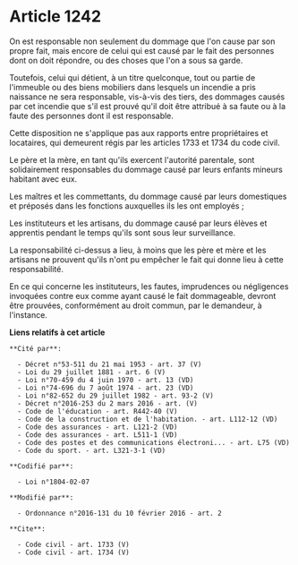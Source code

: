 # Article 1242

On est responsable non seulement du dommage que l'on cause par son propre fait, mais encore de celui qui est causé par le
fait des personnes dont on doit répondre, ou des choses que l'on a sous sa garde. 

Toutefois, celui qui détient, à un titre quelconque, tout ou partie de l'immeuble ou des biens mobiliers dans lesquels un
incendie a pris naissance ne sera responsable, vis-à-vis des tiers, des dommages causés par cet incendie que s'il est prouvé
qu'il doit être attribué à sa faute ou à la faute des personnes dont il est responsable. 

Cette disposition ne s'applique pas aux rapports entre propriétaires et locataires, qui demeurent régis par les articles 1733
et 1734 du code civil. 

Le père et la mère, en tant qu'ils exercent l'autorité parentale, sont solidairement responsables du dommage causé par leurs
enfants mineurs habitant avec eux. 

Les maîtres et les commettants, du dommage causé par leurs domestiques et préposés dans les fonctions auxquelles ils les ont
employés ; 

Les instituteurs et les artisans, du dommage causé par leurs élèves et apprentis pendant le temps qu'ils sont sous leur
surveillance. 

La responsabilité ci-dessus a lieu, à moins que les père et mère et les artisans ne prouvent qu'ils n'ont pu empêcher le fait
qui donne lieu à cette responsabilité. 

En ce qui concerne les instituteurs, les fautes, imprudences ou négligences invoquées contre eux comme ayant causé le fait
dommageable, devront être prouvées, conformément au droit commun, par le demandeur, à l'instance.

**Liens relatifs à cet article**

	**Cité par**:

	  - Décret n°53-511 du 21 mai 1953 - art. 37 (V)
	  - Loi du 29 juillet 1881 - art. 6 (V)
	  - Loi n°70-459 du 4 juin 1970 - art. 13 (VD)
	  - Loi n°74-696 du 7 août 1974 - art. 23 (VD)
	  - Loi n°82-652 du 29 juillet 1982 - art. 93-2 (V)
	  - Décret n°2016-253 du 2 mars 2016 - art. (V)
	  - Code de l'éducation - art. R442-40 (V)
	  - Code de la construction et de l'habitation. - art. L112-12 (VD)
	  - Code des assurances - art. L121-2 (VD)
	  - Code des assurances - art. L511-1 (VD)
	  - Code des postes et des communications électroni... - art. L75 (VD)
	  - Code du sport. - art. L321-3-1 (VD)

	**Codifié par**:

	  - Loi n°1804-02-07

	**Modifié par**:

	  - Ordonnance n°2016-131 du 10 février 2016 - art. 2

	**Cite**:

	  - Code civil - art. 1733 (V)
	  - Code civil - art. 1734 (V)

